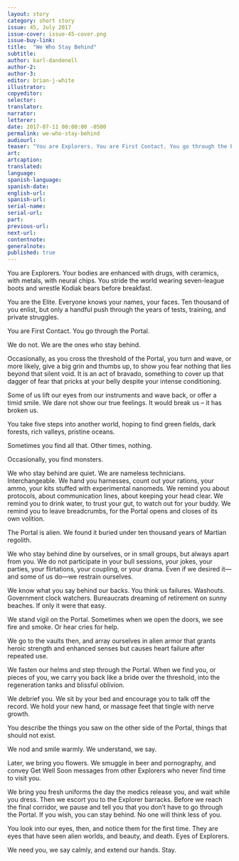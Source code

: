```yaml
---
layout: story
category: short story
issue: 45, July 2017
issue-cover: issue-45-cover.png
issue-buy-link:
title:  "We Who Stay Behind"
subtitle:
author: karl-dandenell
author-2:
author-3:
editor: brian-j-white
illustrator:
copyeditor:
selector:
translator:
narrator:
letterer:
date: 2017-07-11 00:00:00 -0500
permalink: we-who-stay-behind
audiourl:
teaser: "You are Explorers. You are First Contact. You go through the Portal. We do not. We are the ones who stay behind."
art:
artcaption:
translated:
language:
spanish-language:
spanish-date:
english-url:
spanish-url:
serial-name:
serial-url:
part:
previous-url:
next-url:
contentnote:
generalnote:
published: true
---
```



You are Explorers. Your bodies are enhanced with drugs, with ceramics, with metals, with neural chips. You stride the world wearing seven-league boots and wrestle Kodiak bears before breakfast.

You are the Elite. Everyone knows your names, your faces. Ten thousand of you enlist, but only a handful push through the years of tests, training, and private struggles.

You are First Contact. You go through the Portal.

We do not. We are the ones who stay behind.

Occasionally, as you cross the threshold of the Portal, you turn and wave, or more likely, give a big grin and thumbs up, to show you fear nothing that lies beyond that silent void. It is an act of bravado, something to cover up that dagger of fear that pricks at your belly despite your intense conditioning.

Some of us lift our eyes from our instruments and wave back, or offer a timid smile. We dare not show our true feelings. It would break us – it has broken us.

You take five steps into another world, hoping to find green fields, dark forests, rich valleys, pristine oceans.

Sometimes you find all that. Other times, nothing.

Occasionally, you find monsters.

We who stay behind are quiet. We are nameless technicians. Interchangeable. We hand you harnesses, count out your rations, your ammo, your kits stuffed with experimental nanomeds. We remind you about protocols, about communication lines, about keeping your head clear. We remind you to drink water, to trust your gut, to watch out for your buddy. We remind you to leave breadcrumbs, for the Portal opens and closes of its own volition.

The Portal is alien. We found it buried under ten thousand years of Martian regolith.

We who stay behind dine by ourselves, or in small groups, but always apart from you. We do not participate in your bull sessions, your jokes, your parties, your flirtations, your coupling, or your drama. Even if we desired it—and some of us do—we restrain ourselves.

We know what you say behind our backs. You think us failures. Washouts. Government clock watchers. Bureaucrats dreaming of retirement on sunny beaches. If only it were that easy.

We stand vigil on the Portal. Sometimes when we open the doors, we see fire and smoke. Or hear cries for help.

We go to the vaults then, and array ourselves in alien armor that grants heroic strength and enhanced senses but causes heart failure after repeated use.

We fasten our helms and step through the Portal. When we find you, or pieces of you, we carry you back like a bride over the threshold, into the regeneration tanks and blissful oblivion.

We debrief you. We sit by your bed and encourage you to talk off the record. We hold your new hand, or massage feet that tingle with nerve growth.

You describe the things you saw on the other side of the Portal, things that should not exist.

We nod and smile warmly. We understand, we say.

Later, we bring you flowers. We smuggle in beer and pornography, and convey Get Well Soon messages from other Explorers who never find time to visit you.

We bring you fresh uniforms the day the medics release you, and wait while you dress. Then we escort you to the Explorer barracks. Before we reach the final corridor, we pause and tell you that you don’t have to go through the Portal. If you wish, you can stay behind. No one will think less of you.

You look into our eyes, then, and notice them for the first time. They are eyes that have seen alien worlds, and beauty, and death. Eyes of Explorers.

We need you, we say calmly, and extend our hands. Stay.
